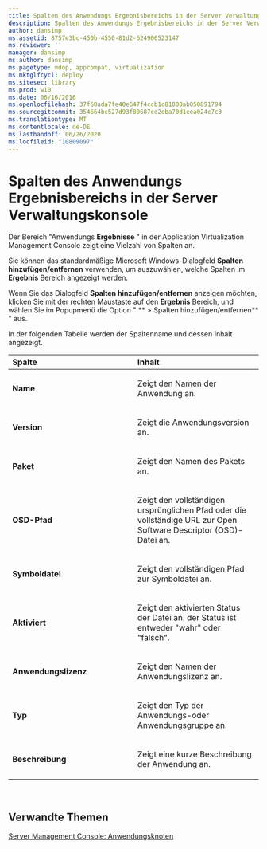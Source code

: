 ```yaml
---
title: Spalten des Anwendungs Ergebnisbereichs in der Server Verwaltungskonsole
description: Spalten des Anwendungs Ergebnisbereichs in der Server Verwaltungskonsole
author: dansimp
ms.assetid: 8757e3bc-450b-4550-81d2-624906523147
ms.reviewer: ''
manager: dansimp
ms.author: dansimp
ms.pagetype: mdop, appcompat, virtualization
ms.mktglfcycl: deploy
ms.sitesec: library
ms.prod: w10
ms.date: 06/16/2016
ms.openlocfilehash: 37f68ada7fe40e647f4ccb1c81000ab050891794
ms.sourcegitcommit: 354664bc527d93f80687cd2eba70d1eea024c7c3
ms.translationtype: MT
ms.contentlocale: de-DE
ms.lasthandoff: 06/26/2020
ms.locfileid: "10809097"
---
```

# Spalten des Anwendungs Ergebnisbereichs in der Server Verwaltungskonsole


Der Bereich "Anwendungs **Ergebnisse** " in der Application Virtualization Management Console zeigt eine Vielzahl von Spalten an.

Sie können das standardmäßige Microsoft Windows-Dialogfeld **Spalten hinzufügen/entfernen** verwenden, um auszuwählen, welche Spalten im **Ergebnis** Bereich angezeigt werden.

Wenn Sie das Dialogfeld **Spalten hinzufügen/entfernen** anzeigen möchten, klicken Sie mit der rechten Maustaste auf den **Ergebnis** Bereich, und wählen Sie im Popupmenü die Option " ** &gt; Spalten hinzufügen/entfernen** " aus.

In der folgenden Tabelle werden der Spaltenname und dessen Inhalt angezeigt.

<table>
<colgroup>
<col width="50%" />
<col width="50%" />
</colgroup>
<thead>
<tr class="header">
<th align="left">Spalte</th>
<th align="left">Inhalt</th>
</tr>
</thead>
<tbody>
<tr class="odd">
<td align="left"><p><strong>Name</strong></p></td>
<td align="left"><p>Zeigt den Namen der Anwendung an.</p></td>
</tr>
<tr class="even">
<td align="left"><p><strong>Version</strong></p></td>
<td align="left"><p>Zeigt die Anwendungsversion an.</p></td>
</tr>
<tr class="odd">
<td align="left"><p><strong>Paket</strong></p></td>
<td align="left"><p>Zeigt den Namen des Pakets an.</p></td>
</tr>
<tr class="even">
<td align="left"><p><strong>OSD-Pfad</strong></p></td>
<td align="left"><p>Zeigt den vollständigen ursprünglichen Pfad oder die vollständige URL zur Open Software Descriptor (OSD)-Datei an.</p></td>
</tr>
<tr class="odd">
<td align="left"><p><strong>Symboldatei</strong></p></td>
<td align="left"><p>Zeigt den vollständigen Pfad zur Symboldatei an.</p></td>
</tr>
<tr class="even">
<td align="left"><p><strong>Aktiviert</strong></p></td>
<td align="left"><p>Zeigt den aktivierten Status der Datei an. der Status ist entweder "wahr" oder "falsch".</p></td>
</tr>
<tr class="odd">
<td align="left"><p><strong>Anwendungslizenz</strong></p></td>
<td align="left"><p>Zeigt den Namen der Anwendungslizenz an.</p></td>
</tr>
<tr class="even">
<td align="left"><p><strong>Typ</strong></p></td>
<td align="left"><p>Zeigt den Typ der Anwendungs-oder Anwendungsgruppe an.</p></td>
</tr>
<tr class="odd">
<td align="left"><p><strong>Beschreibung</strong></p></td>
<td align="left"><p>Zeigt eine kurze Beschreibung der Anwendung an.</p></td>
</tr>
</tbody>
</table>

 

## Verwandte Themen


[Server Management Console: Anwendungsknoten](server-management-console-applications-node.md)

 

 





